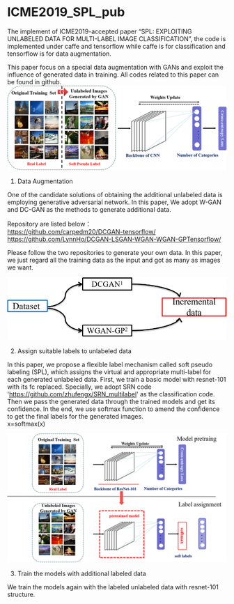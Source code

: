 # ICME2019_SPL_pub

The implement of ICME2019-accepted paper “SPL: EXPLOITING UNLABELED DATA FOR MULTI-LABEL IMAGE CLASSIFICATION”, the code is implemented under caffe and tensorflow while 
caffe is for classification and tensorflow is for data augmentation.

This paper focus on a special data augmentation with GANs and exploit the influence of generated data in training. All codes related to this paper can be found in github.
![](https://github.com/caskcsg/SPL/blob/main/img/ICME19-framework.png)

1. Data Augmentation

One of the candidate solutions of obtaining the additional unlabeled data is employing generative adversarial network. In this paper,  We adopt W-GAN and DC-GAN as the methods 
to generate additional data.

Repository are listed below：\
https://github.com/carpedm20/DCGAN-tensorflow/ \
https://github.com/LynnHo/DCGAN-LSGAN-WGAN-WGAN-GPTensorflow/

Please follow the two repositories to generate your own data. In this paper, we just regard all the training data as the input and got as many as images we want.

![Data enhancement diagram](https://github.com/caskcsg/SPL/blob/main/img/ICME2019-data_aug.png)

2. Assign suitable labels to unlabeled data

In this paper, we propose a flexible label mechanism called soft pseudo labeling (SPL), which assigns the virtual and appropriate multi-label for each generated unlabeled data.
First, we train a basic model with resnet-101 with its fc replaced. Specially, we adopt SRN code 'https://github.com/zhufengx/SRN_multilabel' as the classification code. Then we pass the generated data through the trained models and get its confidence. In the end, we use softmax
function to amend the confidence to get the final labels for the generated images.\
x=softmax(x)

![Label assignment](https://github.com/caskcsg/SPL/blob/main/img/ICME2019-label_assign.png)

3. Train the models with additional labeled data

We train the models again with the labeled unlabeled data with resnet-101 structure.
